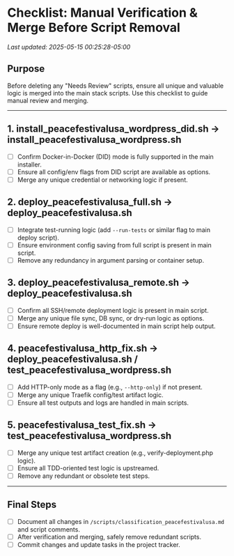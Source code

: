 # Checklist: Manual Verification & Merge Before Script Removal

_Last updated: 2025-05-15 00:25:28-05:00_

## Purpose
Before deleting any "Needs Review" scripts, ensure all unique and valuable logic is merged into the main stack scripts. Use this checklist to guide manual review and merging.

---

## 1. install_peacefestivalusa_wordpress_did.sh → install_peacefestivalusa_wordpress.sh
- [ ] Confirm Docker-in-Docker (DID) mode is fully supported in the main installer.
- [ ] Ensure all config/env flags from DID script are available as options.
- [ ] Merge any unique credential or networking logic if present.

## 2. deploy_peacefestivalusa_full.sh → deploy_peacefestivalusa.sh
- [ ] Integrate test-running logic (add `--run-tests` or similar flag to main deploy script).
- [ ] Ensure environment config saving from full script is present in main script.
- [ ] Remove any redundancy in argument parsing or container setup.

## 3. deploy_peacefestivalusa_remote.sh → deploy_peacefestivalusa.sh
- [ ] Confirm all SSH/remote deployment logic is present in main script.
- [ ] Merge any unique file sync, DB sync, or dry-run logic as options.
- [ ] Ensure remote deploy is well-documented in main script help output.

## 4. peacefestivalusa_http_fix.sh → deploy_peacefestivalusa.sh / test_peacefestivalusa_wordpress.sh
- [ ] Add HTTP-only mode as a flag (e.g., `--http-only`) if not present.
- [ ] Merge any unique Traefik config/test artifact logic.
- [ ] Ensure all test outputs and logs are handled in main scripts.

## 5. peacefestivalusa_test_fix.sh → test_peacefestivalusa_wordpress.sh
- [ ] Merge any unique test artifact creation (e.g., verify-deployment.php logic).
- [ ] Ensure all TDD-oriented test logic is upstreamed.
- [ ] Remove any redundant or obsolete test steps.

---

## Final Steps
- [ ] Document all changes in `/scripts/classification_peacefestivalusa.md` and script comments.
- [ ] After verification and merging, safely remove redundant scripts.
- [ ] Commit changes and update tasks in the project tracker.
